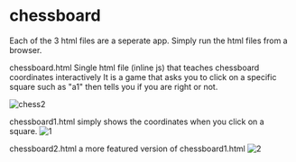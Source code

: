 # chessboard


Each of the 3 html files are a seperate app. Simply run the html files from a browser. 

 chessboard.html  Single html file (inline js) that teaches chessboard coordinates interactively It is a game that asks 
you to click on a specific square such as "a1" then tells you if you are right or not. 

![chess2](https://github.com/Chess-Expert/chessboard/assets/128197007/82aa20bf-bf9b-443d-9b77-4a946e4f3cd1)



chessboard1.html  simply shows the coordinates when you click on a square.
![1](https://github.com/4usaco/chessboard/assets/128197007/5de2722e-c244-4914-8102-74e2abb45dc0)


chessboard2.html a more featured version of chessboard1.html 
![2](https://github.com/4usaco/chessboard/assets/128197007/c977fd25-7e9d-4fed-a35a-00df09a2d2bd)
